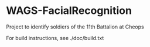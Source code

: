 # WAGS-FacialRecognition
Project to identify soldiers of the 11th Battalion at Cheops

For build instructions, see ./doc/build.txt
